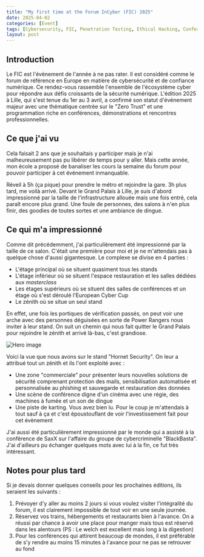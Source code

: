 ```yaml
---
title: "My first time at the Forum InCyber (FIC) 2025"
date: 2025-04-02
categories: [Event]
tags: [Cybersecurity, FIC, Penetration Testing, Ethical Hacking, Conference]
layout: post
---
```


## Introduction

Le FIC est l'évènement de l'année à ne pas rater. Il est considéré comme le forum de référence en Europe en matière de cybersécurité et de confiance numérique. Ce rendez-vous rassemble l'ensemble de l'écosystème cyber pour répondre aux défis croissants de la sécurité numérique. L'édition 2025 à Lille, qui s'est tenue du 1er au 3 avril, a confirmé son statut d'événement majeur avec une thématique centrée sur le "Zero Trust" et une programmation riche en conférences, démonstrations et rencontres professionnelles.

## Ce que j'ai vu

Cela faisait 2 ans que je souhaitais y participer mais je n'ai malheureusement pas pu libérer de temps pour y aller. Mais cette année, mon école a proposé de
banaliser les cours la semaine du forum pour pouvoir participer à cet événement inmanquable.

Réveil à 5h (ça pique) pour prendre le métro et rejoindre la gare. 3h plus tard, me voilà arrivé.
Devant le Grand Palais à Lille, je suis d'abord impressionné par la taille de l'infrastructure allouée mais une fois entré, cela paraît encore plus grand. Une foule de personnes, des salons à n'en plus finir, des goodies de toutes sortes et une ambiance de dingue.

## Ce qui m'a impressionné

Comme dit précédemment, j'ai particulièrement été impressionné par la taille de ce salon. C'était une première pour moi et je ne m'attendais pas à quelque chose d'aussi gigantesque. Le complexe se divise en 4 parties :

- L'étage principal où se situent quasiment tous les stands
- L'étage inférieur où se situent l'espace restauration et les salles dédiées aux *masterclass*
- Les étages supérieurs où se situent des salles de conférences et un étage où s'est déroulé l'European Cyber Cup
- Le zénith où se situe un seul stand

En effet, une fois les portiques de vérification passés, on peut voir une arche avec des personnes déguisées en sorte de Power Rangers nous inviter à leur stand. On suit un chemin qui nous fait quitter le Grand Palais pour rejoindre le zénith et arrivé là-bas, c'est grandiose.

![Hero image](/assets/_posts/FIC/FIC.jpg)

Voici la vue que nous avons sur le stand "Hornet Security". On leur a attribué tout un zénith et ils l'ont exploité avec :

- Une zone "commerciale" pour présenter leurs nouvelles solutions de sécurité comprenant protection des mails, sensibilisation automatisée et personnalisée au phishing et sauvegarde et restauration des données
- Une scène de conférence digne d'un cinéma avec une régie, des machines à fumée et un son de dingue
- Une piste de karting. Vous avez bien lu. Pour le coup je m'attendais à tout sauf à ça et c'est époustouflant de voir l'investissement fait pour cet évènement

J'ai aussi été particulièrement impressionné par le monde qui a assisté à la conférence de SaxX sur l'affaire du groupe de cybercriminelle "BlackBasta". J'ai d'ailleurs pu échanger quelques mots avec lui à la fin, ce fut très intéressant.

## Notes pour plus tard

Si je devais donner quelques conseils pour les prochaines éditions, ils seraient les suivants :

1. Prévoyer d'y aller au moins 2 jours si vous voulez visiter l'intégralité du forum, il est clairement impossible de tout voir en une seule journée.
2. Réservez vos trains, hébergements et restaurants bien à l'avance. On a réussi par chance à avoir une place pour manger mais tous est réservé dans les alentours (PS : Le welch est excellent mais long à la digestion)
3. Pour les conférences qui attirent beaucoup de mondes, il est préférable de s'y rendre au moins 15 minutes à l'avance pour ne pas se retrouver au fond